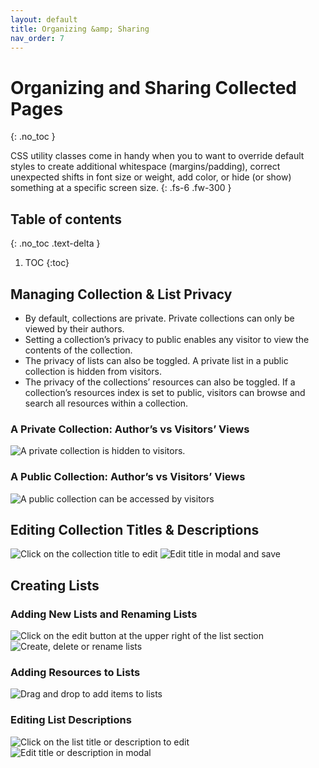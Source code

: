 ```yaml
---
layout: default
title: Organizing &amp; Sharing
nav_order: 7
---
```


# Organizing and Sharing Collected Pages
{: .no_toc }

CSS utility classes come in handy when you to want to override default styles to create additional whitespace (margins/padding), correct unexpected shifts in font size or weight, add color, or hide (or show) something at a specific screen size.
{: .fs-6 .fw-300 }

## Table of contents
{: .no_toc .text-delta }

1. TOC
{:toc}

## Managing Collection & List Privacy
- By default, collections are private. Private collections can only be viewed by their authors.
- Setting a collection’s privacy to public enables any visitor to view the contents of the collection.
- The privacy of lists can also be toggled. A private list in a public collection is hidden from visitors.
- The privacy of the collections’ resources can also be toggled. If a collection’s resources index is set to public, visitors can browse and search all resources within a collection.

### A Private Collection: Author’s vs Visitors’ Views
![A private collection is hidden to visitors.](../images/conifer-user-guide-027.jpeg)


### A Public Collection: Author’s vs Visitors’ Views
![A public collection can be accessed by visitors](../images/conifer-user-guide-028.jpeg)


## Editing Collection Titles & Descriptions
![Click on the collection title to edit](../images/conifer-user-guide-029.jpeg)
![Edit title in modal and save](../images/conifer-user-guide-030.jpeg)


## Creating Lists
### Adding New Lists and Renaming Lists
![Click on the edit button at the upper right of the list section](../images/conifer-user-guide-031.jpeg)
![Create, delete or rename lists](../images/conifer-user-guide-032.jpeg)


### Adding Resources to Lists
![Drag and drop to add items to lists](../images/conifer-user-guide-033.jpeg)


### Editing List Descriptions
![Click on the list title or description to edit](../images/conifer-user-guide-034.jpeg)
![Edit title or description in modal](../images/conifer-user-guide-035.jpeg)
